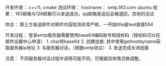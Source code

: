 ﻿开发环境： c++11, cmake
测试环境： hostname： smtp.163.com
          ubuntu
结果： 163邮箱与126邮箱可以发送成功，qq邮箱发送后会被退回，其他的没试

体会： 第三方发送邮件对邮件内容检测非常严格，一开始title是test直接554

开发过程： 登录smtp服务器需要使用base64编码账号和授权码（授权码可以在邮件设置中心申请）
          1.  char转base64
          2.  创建连接: 其中使用gethostbyname获取服务器ip地址
          3.  与服务器对话，（根据smtp协议）
          3.  发送完成关闭连接


注意：
	不同服务器对话过程中调用可能不同，可根据具体情况做调整。